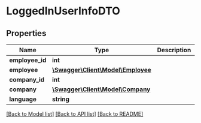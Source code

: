 # LoggedInUserInfoDTO

## Properties
Name | Type | Description | Notes
------------ | ------------- | ------------- | -------------
**employee_id** | **int** |  | [optional] 
**employee** | [**\Swagger\Client\Model\Employee**](Employee.md) |  | [optional] 
**company_id** | **int** |  | [optional] 
**company** | [**\Swagger\Client\Model\Company**](Company.md) |  | [optional] 
**language** | **string** |  | [optional] 

[[Back to Model list]](../../README.md#documentation-for-models) [[Back to API list]](../../README.md#documentation-for-api-endpoints) [[Back to README]](../../README.md)

